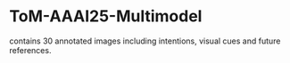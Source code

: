 # ToM-AAAI25-Multimodel
 contains 30 annotated images including intentions, visual cues and future references.
